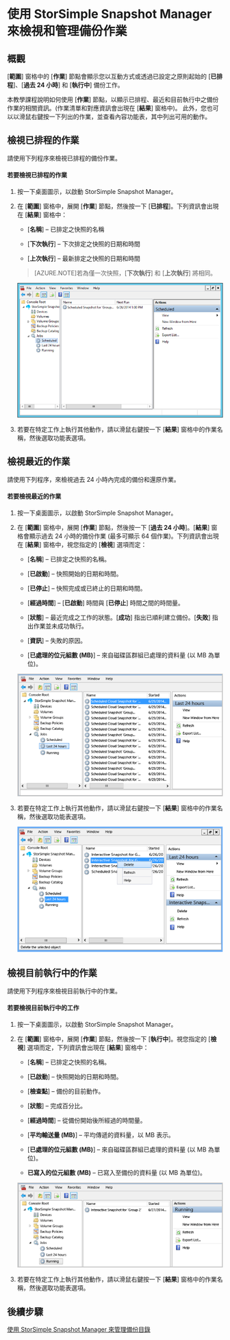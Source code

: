 <properties 
   pageTitle="使用 StorSimple Snapshot Manager 來檢視和管理備份作業 | Microsoft Azure"
   description="描述如何使用 StorSimple Snapshot Manager MMC 嵌入式管理單元來檢視和管理已排程、目前執行中和已完成的備份作業。"
   services="storsimple"
   documentationCenter="NA"
   authors="SharS"
   manager="carolz"
   editor="" />
<tags 
   ms.service="storsimple"
   ms.devlang="NA"
   ms.topic="article"
   ms.tgt_pltfrm="NA"
   ms.workload="TBD"
   ms.date="07/09/2015"
   ms.author="v-sharos" />


# 使用 StorSimple Snapshot Manager 來檢視和管理備份作業

## 概觀

[**範圍**] 窗格中的 [**作業**] 節點會顯示您以互動方式或透過已設定之原則起始的 [**已排程**]、[**過去 24 小時**] 和 [**執行中**] 備份工作。

本教學課程說明如何使用 [**作業**] 節點，以顯示已排程、最近和目前執行中之備份作業的相關資訊。(作業清單和對應資訊會出現在 [**結果**] 窗格中)。 此外，您也可以以滑鼠右鍵按一下列出的作業，並查看內容功能表，其中列出可用的動作。

## 檢視已排程的作業

請使用下列程序來檢視已排程的備份作業。

#### 若要檢視已排程的作業

1. 按一下桌面圖示，以啟動 StorSimple Snapshot Manager。 

2. 在 [**範圍**] 窗格中，展開 [**作業**] 節點，然後按一下 [**已排程**]。下列資訊會出現在 [**結果**] 窗格中：

    - [**名稱**] – 已排定之快照的名稱

    - [**下次執行**] – 下次排定之快照的日期和時間

    - [**上次執行**] – 最新排定之快照的日期和時間

    >[AZURE.NOTE]若為僅一次快照，[**下次執行**] 和 [**上次執行**] 將相同。
 
    ![排定的備份工作](./media/storsimple-snapshot-manager-manage-backup-jobs/HCS_SSM_Jobs_scheduled.png)
 
3. 若要在特定工作上執行其他動作，請以滑鼠右鍵按一下 [**結果**] 窗格中的作業名稱，然後選取功能表選項。

## 檢視最近的作業

請使用下列程序，來檢視過去 24 小時內完成的備份和還原作業。

#### 若要檢視最近的作業

1. 按一下桌面圖示，以啟動 StorSimple Snapshot Manager。

2. 在 [**範圍**] 窗格中，展開 [**作業**] 節點，然後按一下 [**過去 24 小時**]。[**結果**] 窗格會顯示過去 24 小時的備份作業 (最多可顯示 64 個作業)。下列資訊會出現在 [**結果**] 窗格中，視您指定的 [**檢視**] 選項而定：

    - [**名稱**] – 已排定之快照的名稱。
 
    - [**已啟動**] – 快照開始的日期和時間。

    - [**已停止**] – 快照完成或已終止的日期和時間。

    - [**經過時間**] – [**已啟動**] 時間與 [**已停止**] 時間之間的時間量。

    - [**狀態**] – 最近完成之工作的狀態。[**成功**] 指出已順利建立備份。[**失敗**] 指出作業並未成功執行。

    - [**資訊**] – 失敗的原因。

    - [**已處理的位元組數 (MB)**] – 來自磁碟區群組已處理的資料量 (以 MB 為單位)。

    ![過去 24 小時內執行的工作](./media/storsimple-snapshot-manager-manage-backup-jobs/HCS_SSM_Jobs_Last_24_hours.png)

3. 若要在特定工作上執行其他動作，請以滑鼠右鍵按一下 [**結果**] 窗格中的作業名稱，然後選取功能表選項。

    ![刪除工作](./media/storsimple-snapshot-manager-manage-backup-catalog/HCS_SSM_Delete_backup.png)
     
## 檢視目前執行中的作業

請使用下列程序來檢視目前執行中的作業。

#### 若要檢視目前執行中的工作

1. 按一下桌面圖示，以啟動 StorSimple Snapshot Manager。

2. 在 [**範圍**] 窗格中，展開 [**作業**] 節點，然後按一下 [**執行中**]。視您指定的 [**檢視**] 選項而定，下列資訊會出現在 [**結果**] 窗格中：

    - [**名稱**] – 已排定之快照的名稱。

    - [**已啟動**] – 快照開始的日期和時間。

    - [**檢查點**] – 備份的目前動作。

    - [**狀態**] – 完成百分比。
    
    - [**經過時間**] – 從備份開始後所經過的時間量。

    - [**平均輸送量 (MB)**] – 平均傳遞的資料量，以 MB 表示。

    - [**已處理的位元組數 (MB)**] – 來自磁碟區群組已處理的資料量 (以 MB 為單位)。

    - **已寫入的位元組數 (MB)** – 已寫入至備份的資料量 (以 MB 為單位)。

    ![目前執行中的工作](./media/storsimple-snapshot-manager-manage-backup-jobs/HCS_SSM_Jobs_running.png)

3. 若要在特定工作上執行其他動作，請以滑鼠右鍵按一下 [**結果**] 窗格中的作業名稱，然後選取功能表選項。

## 後續步驟

[使用 StorSimple Snapshot Manager 來管理備份目錄](storsimple-snapshot-manager-manage-backup-catalog.md)















            


 

<!---HONumber=July15_HO4-->
